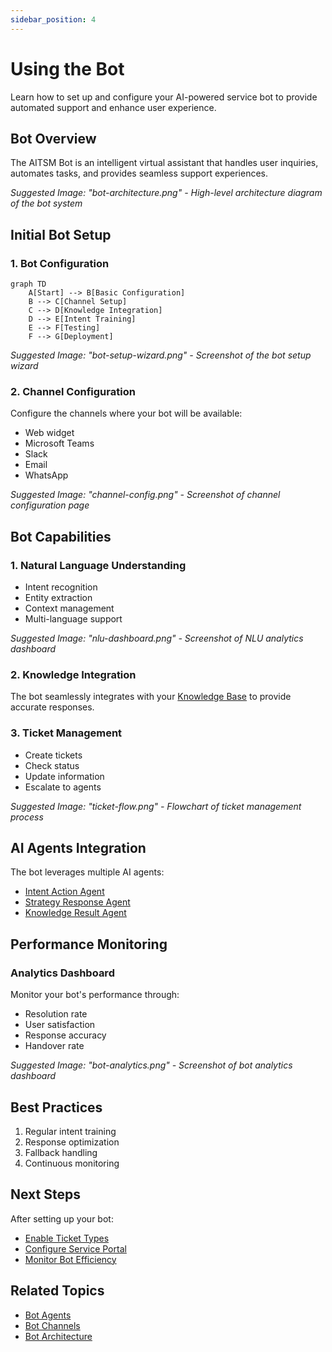 ```yaml
---
sidebar_position: 4
---
```


# Using the Bot

Learn how to set up and configure your AI-powered service bot to provide automated support and enhance user experience.

## Bot Overview

The AITSM Bot is an intelligent virtual assistant that handles user inquiries, automates tasks, and provides seamless support experiences.

_Suggested Image: "bot-architecture.png" - High-level architecture diagram of the bot system_

## Initial Bot Setup

### 1. Bot Configuration
```mermaid
graph TD
    A[Start] --> B[Basic Configuration]
    B --> C[Channel Setup]
    C --> D[Knowledge Integration]
    D --> E[Intent Training]
    E --> F[Testing]
    F --> G[Deployment]
```

_Suggested Image: "bot-setup-wizard.png" - Screenshot of the bot setup wizard_

### 2. Channel Configuration

Configure the channels where your bot will be available:
- Web widget
- Microsoft Teams
- Slack
- Email
- WhatsApp

_Suggested Image: "channel-config.png" - Screenshot of channel configuration page_

## Bot Capabilities

### 1. Natural Language Understanding
- Intent recognition
- Entity extraction
- Context management
- Multi-language support

_Suggested Image: "nlu-dashboard.png" - Screenshot of NLU analytics dashboard_

### 2. Knowledge Integration
The bot seamlessly integrates with your [Knowledge Base](knowledge-base) to provide accurate responses.

### 3. Ticket Management
- Create tickets
- Check status
- Update information
- Escalate to agents

_Suggested Image: "ticket-flow.png" - Flowchart of ticket management process_

## AI Agents Integration

The bot leverages multiple AI agents:
- [Intent Action Agent](../ai-features/bot-agents#intent-action-agent)
- [Strategy Response Agent](../ai-features/bot-agents#strategy-response-agent)
- [Knowledge Result Agent](../ai-features/bot-agents#knowledge-result-agent)

## Performance Monitoring

### Analytics Dashboard
Monitor your bot's performance through:
- Resolution rate
- User satisfaction
- Response accuracy
- Handover rate

_Suggested Image: "bot-analytics.png" - Screenshot of bot analytics dashboard_

## Best Practices

1. Regular intent training
2. Response optimization
3. Fallback handling
4. Continuous monitoring

## Next Steps

After setting up your bot:
- [Enable Ticket Types](ticket-types)
- [Configure Service Portal](service-portal)
- [Monitor Bot Efficiency](bot-efficiency)

## Related Topics
- [Bot Agents](../ai-features/bot-agents)
- [Bot Channels](../integrations/bot-channels)
- [Bot Architecture](../core-concepts/bot)
